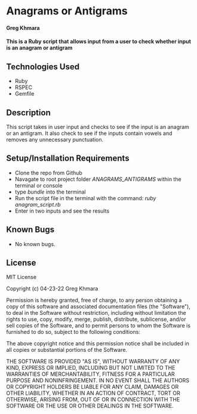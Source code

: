 # Anagrams or Antigrams

#### Greg Khmara

#### This is a Ruby script that allows input from a user to check whether input is an anagram or antigram

## Technologies Used

* Ruby
* RSPEC
* Gemfile

## Description

This script takes in user input and checks to see if the input is an anagram or an antigram. It also check to see if the inputs contain vowels and removes any unnecessary punctuation.

## Setup/Installation Requirements

* Clone the repo from Github
* Navagate to root project folder *ANAGRAMS_ANTIGRAMS* within the terminal or console
* type *bundle* into the terminal
* Run the script file in the terminal with the command: *ruby anagram_script.rb*
* Enter in two inputs and see the results

## Known Bugs

* No known bugs.

## License

MIT License

Copyright (c) 04-23-22 Greg Khmara

Permission is hereby granted, free of charge, to any person obtaining a copy
of this software and associated documentation files (the "Software"), to deal
in the Software without restriction, including without limitation the rights
to use, copy, modify, merge, publish, distribute, sublicense, and/or sell
copies of the Software, and to permit persons to whom the Software is
furnished to do so, subject to the following conditions:

The above copyright notice and this permission notice shall be included in all
copies or substantial portions of the Software.

THE SOFTWARE IS PROVIDED "AS IS", WITHOUT WARRANTY OF ANY KIND, EXPRESS OR
IMPLIED, INCLUDING BUT NOT LIMITED TO THE WARRANTIES OF MERCHANTABILITY,
FITNESS FOR A PARTICULAR PURPOSE AND NONINFRINGEMENT. IN NO EVENT SHALL THE
AUTHORS OR COPYRIGHT HOLDERS BE LIABLE FOR ANY CLAIM, DAMAGES OR OTHER
LIABILITY, WHETHER IN AN ACTION OF CONTRACT, TORT OR OTHERWISE, ARISING FROM,
OUT OF OR IN CONNECTION WITH THE SOFTWARE OR THE USE OR OTHER DEALINGS IN THE
SOFTWARE.
